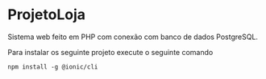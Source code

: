 # ProjetoLoja
Sistema web feito em PHP com conexão com banco de dados PostgreSQL.

Para instalar os seguinte projeto execute o seguinte comando
~~~
npm install -g @ionic/cli
